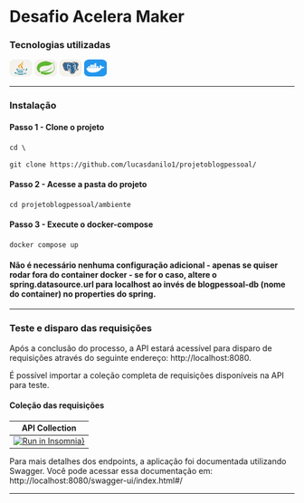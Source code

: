 # Desafio Acelera Maker

### Tecnologias utilizadas

<div>
<img height="30" width="40" src="https://github.com/tandpfun/skill-icons/blob/main/icons/Java-Light.svg"/>
<img height="30" width="40" src="https://github.com/tandpfun/skill-icons/blob/main/icons/Spring-Light.svg" />
<img height="30" width="40" src="https://github.com/tandpfun/skill-icons/blob/main/icons/PostgreSQL-Light.svg" />
<img height="30" width="40" src="https://github.com/tandpfun/skill-icons/blob/main/icons/Docker.svg"/>
</div>

-------------------------------------------------------------------------------------------------------------

### Instalação

#### Passo 1 - Clone o projeto

```shell
cd \
```

```shell
git clone https://github.com/lucasdanilo1/projetoblogpessoal/
```

#### Passo 2 - Acesse a pasta do projeto

```shell
cd projetoblogpessoal/ambiente
```

#### Passo 3 - Execute o docker-compose

```shell
docker compose up
```

#### Não é necessário nenhuma configuração adicional - apenas se quiser rodar fora do container docker - se for o caso, altere o spring.datasource.url para localhost ao invés de blogpessoal-db (nome do container) no properties do spring.

-------------------------------------------------------------------------------------------------------------

### Teste e disparo das requisições

Após a conclusão do processo, a API estará acessível para disparo de requisições através do seguinte endereço: http://localhost:8080.

É possível importar a coleção completa de requisições disponíveis na API para teste. 

#### Coleção das requisições

| API Collection                                                                             |
|--------------------------------------------------------------------------------------------|
| [![Run in Insomnia}](https://insomnia.rest/images/run.svg)](https://insomnia.rest/run?label=Blog%20pessoal&uri=https%3A%2F%2Fgithub.com%2Flucasdanilo1%2Fprojetoblogpessoal%2Fblob%2Fmain%2Finsomnia)|

Para mais detalhes dos endpoints, a aplicação foi documentada utilizando Swagger. Você pode acessar essa documentação em: http://localhost:8080/swagger-ui/index.html#/

------------------------------------------------------------------------------
